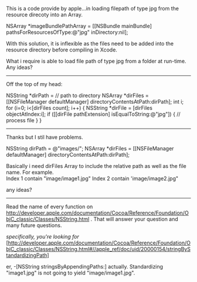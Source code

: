 This is a code provide by apple...in loading filepath of  type jpg from the resource direcoty into an Array.
    
 NSArray *imageBundlePathArray = [[NSBundle mainBundle] pathsForResourcesOfType:@"jpg" inDirectory:nil];

With this solution, it is inflexible as the files need to be added into the resource directory before compiling in Xcode.

What i require is able to load file path of type jpg from a folder at run-time.  Any ideas?

----

Off the top of my head:
    
 NSString *dirPath = // path to directory
 NSArray *dirFiles = [[NSFileManager defaultManager] directoryContentsAtPath:dirPath];
 int i;
 for (i=0; i<[dirFiles count]; i++)
 {
 	NSString *dirFile = [dirFiles objectAtIndex:i];
 	if ([[dirFile pathExtension] isEqualToString:@"jpg"])
 	{
 		// process file
 	}
 }


----

Thanks but I stil have problems.

    
 NSString dirPath = @"images/";
 NSArray *dirFiles = [[NSFileManager defaultManager] directoryContentsAtPath:dirPath];


Basically i need dirFiles Array to include the relative path as well as the file name.  For example.  
Index 1 contain "image/image1.jpg"
Index 2 contain 'image/image2.jpg"

any ideas?

----

Read the name of every function on http://developer.apple.com/documentation/Cocoa/Reference/Foundation/ObjC_classic/Classes/NSString.html .   That will answer your question and many future questions.

*specifically, you're looking for*  [http://developer.apple.com/documentation/Cocoa/Reference/Foundation/ObjC_classic/Classes/NSString.html#//apple_ref/doc/uid/20000154/stringByStandardizingPath]

er,     -[NSString stringsByAppendingPaths:] actually.  Standardizing "image1.jpg" is not going to yield "image/image1.jpg".